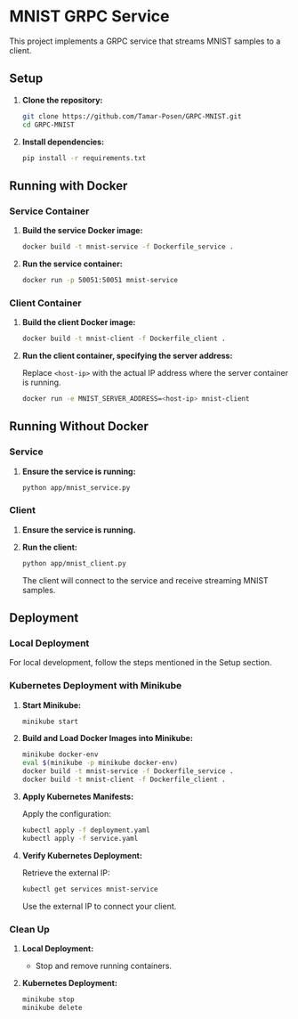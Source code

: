 # MNIST GRPC Service

This project implements a GRPC service that streams MNIST samples to a client.

## Setup

1. **Clone the repository:**

    ```bash
    git clone https://github.com/Tamar-Posen/GRPC-MNIST.git
    cd GRPC-MNIST
    ```

2. **Install dependencies:**

    ```bash
    pip install -r requirements.txt
    ```

## Running with Docker

### Service Container

1. **Build the service Docker image:**

    ```bash
    docker build -t mnist-service -f Dockerfile_service .
    ```

2. **Run the service container:**

    ```bash
    docker run -p 50051:50051 mnist-service
    ```

### Client Container

1. **Build the client Docker image:**

    ```bash
    docker build -t mnist-client -f Dockerfile_client .
    ```

2. **Run the client container, specifying the server address:**

    Replace `<host-ip>` with the actual IP address where the server container is running.

    ```bash
    docker run -e MNIST_SERVER_ADDRESS=<host-ip> mnist-client
    ```

## Running Without Docker

### Service

1. **Ensure the service is running:**

    ```bash
    python app/mnist_service.py
    ```

### Client

1. **Ensure the service is running.**

2. **Run the client:**

    ```bash
    python app/mnist_client.py
    ```

    The client will connect to the service and receive streaming MNIST samples.

## Deployment

### Local Deployment

For local development, follow the steps mentioned in the Setup section.

### Kubernetes Deployment with Minikube

1. **Start Minikube:**

    ```bash
    minikube start
    ```

2. **Build and Load Docker Images into Minikube:**

    ```bash
    minikube docker-env
    eval $(minikube -p minikube docker-env)
    docker build -t mnist-service -f Dockerfile_service .
    docker build -t mnist-client -f Dockerfile_client .
    ```

3. **Apply Kubernetes Manifests:**

    Apply the configuration:

    ```bash
    kubectl apply -f deployment.yaml
    kubectl apply -f service.yaml
    ```

4. **Verify Kubernetes Deployment:**

    Retrieve the external IP:

    ```bash
    kubectl get services mnist-service
    ```

    Use the external IP to connect your client.

### Clean Up

1. **Local Deployment:**

    - Stop and remove running containers.

2. **Kubernetes Deployment:**

    ```bash
    minikube stop
    minikube delete
  